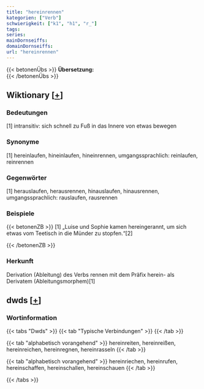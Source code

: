 ```yaml
---
title: "hereinrennen"
kategorien: ["Verb"]
schwierigkeit: ["k1", "h1", "r_"]
tags:
series:
mainDornseiffs:
domainDornseiffs:
url: "hereinrennen"
---
```


{{< betonenÜbs >}}
**Übersetzung:**  
{{< /betonenÜbs >}}

## Wiktionary [[+](https://de.wiktionary.org/wiki/hereinrennen)]

### Bedeutungen
[1] intransitiv: sich schnell zu Fuß in das Innere von etwas bewegen  

### Synonyme
[1] hereinlaufen, hineinlaufen, hineinrennen, umgangssprachlich: reinlaufen, reinrennen  

### Gegenwörter
[1] herauslaufen, herausrennen, hinauslaufen, hinausrennen, umgangssprachlich: rauslaufen, rausrennen  

### Beispiele
{{< betonenZB >}}
[1] „Luise und Sophie kamen hereingerannt, um sich etwas vom Teetisch in die Münder zu stopfen.“[2]  

{{< /betonenZB >}}
### Herkunft
Derivation (Ableitung) des Verbs rennen mit dem Präfix herein- als Derivatem (Ableitungsmorphem)[1]  



## dwds [[+](https://www.dwds.de/wb/hereinrennen)]

### Wortinformation
{{< tabs "Dwds" >}}
{{< tab "Typische Verbindungen" >}}
{{< /tab >}}

{{< tab "alphabetisch vorangehend" >}}
hereinreiten, hereinreißen, hereinreichen, hereinregnen, hereinrasseln
{{< /tab >}}

{{< tab "alphabetisch vorangehend" >}}
hereinriechen, hereinrufen, hereinschaffen, hereinschallen, hereinschauen
{{< /tab >}}

{{< /tabs >}}

